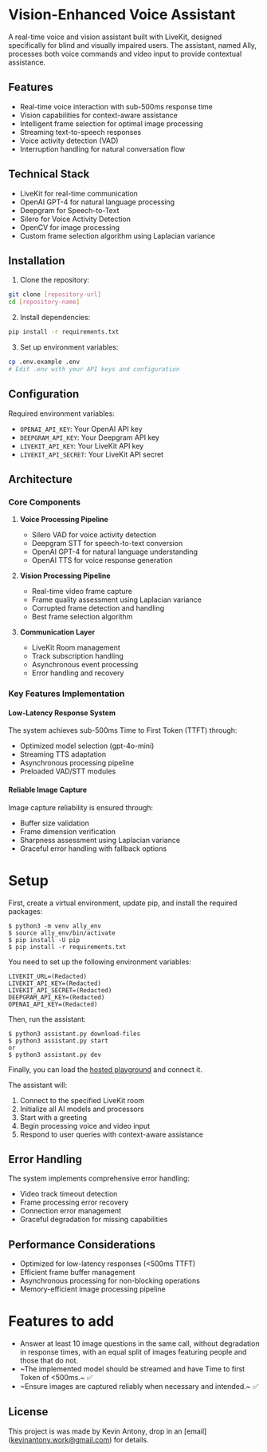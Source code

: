 # Vision-Enhanced Voice Assistant

A real-time voice and vision assistant built with LiveKit, designed specifically for blind and visually impaired users. The assistant, named Ally, processes both voice commands and video input to provide contextual assistance.

## Features

- Real-time voice interaction with sub-500ms response time
- Vision capabilities for context-aware assistance
- Intelligent frame selection for optimal image processing
- Streaming text-to-speech responses
- Voice activity detection (VAD)
- Interruption handling for natural conversation flow

## Technical Stack

- LiveKit for real-time communication
- OpenAI GPT-4 for natural language processing
- Deepgram for Speech-to-Text
- Silero for Voice Activity Detection
- OpenCV for image processing
- Custom frame selection algorithm using Laplacian variance

## Installation

1. Clone the repository:
```bash
git clone [repository-url]
cd [repository-name]
```

2. Install dependencies:
```bash
pip install -r requirements.txt
```

3. Set up environment variables:
```bash
cp .env.example .env
# Edit .env with your API keys and configuration
```

## Configuration

Required environment variables:
- `OPENAI_API_KEY`: Your OpenAI API key
- `DEEPGRAM_API_KEY`: Your Deepgram API key
- `LIVEKIT_API_KEY`: Your LiveKit API key
- `LIVEKIT_API_SECRET`: Your LiveKit API secret

## Architecture

### Core Components

1. **Voice Processing Pipeline**
   - Silero VAD for voice activity detection
   - Deepgram STT for speech-to-text conversion
   - OpenAI GPT-4 for natural language understanding
   - OpenAI TTS for voice response generation

2. **Vision Processing Pipeline**
   - Real-time video frame capture
   - Frame quality assessment using Laplacian variance
   - Corrupted frame detection and handling
   - Best frame selection algorithm

3. **Communication Layer**
   - LiveKit Room management
   - Track subscription handling
   - Asynchronous event processing
   - Error handling and recovery

### Key Features Implementation

#### Low-Latency Response System
The system achieves sub-500ms Time to First Token (TTFT) through:
- Optimized model selection (gpt-4o-mini)
- Streaming TTS adaptation
- Asynchronous processing pipeline
- Preloaded VAD/STT modules

#### Reliable Image Capture
Image capture reliability is ensured through:
- Buffer size validation
- Frame dimension verification
- Sharpness assessment using Laplacian variance
- Graceful error handling with fallback options

# Setup

First, create a virtual environment, update pip, and install the required packages:

```
$ python3 -m venv ally_env
$ source ally_env/bin/activate
$ pip install -U pip
$ pip install -r requirements.txt
```

You need to set up the following environment variables:


```
LIVEKIT_URL=(Redacted)
LIVEKIT_API_KEY=(Redacted)
LIVEKIT_API_SECRET=(Redacted)
DEEPGRAM_API_KEY=(Redacted)
OPENAI_API_KEY=(Redacted)
```

Then, run the assistant:

```
$ python3 assistant.py download-files
$ python3 assistant.py start
or
$ python3 assistant.py dev
```

Finally, you can load the [hosted playground](https://agents-playground.livekit.io/) and connect it.

The assistant will:
1. Connect to the specified LiveKit room
2. Initialize all AI models and processors
3. Start with a greeting
4. Begin processing voice and video input
5. Respond to user queries with context-aware assistance

## Error Handling

The system implements comprehensive error handling:
- Video track timeout detection
- Frame processing error recovery
- Connection error management
- Graceful degradation for missing capabilities

## Performance Considerations

- Optimized for low-latency responses (<500ms TTFT)
- Efficient frame buffer management
- Asynchronous processing for non-blocking operations
- Memory-efficient image processing pipeline

# Features to add 

- Answer at least 10 image questions in the same call, without degradation in response times, with an equal split of images featuring people and those that do not.
- ~The implemented model should be streamed and have Time to first Token of <500ms.~ ✅
- ~Ensure images are captured reliably when necessary and intended.~ ✅


## License

This project is was made by Kevin Antony, drop in an [email] (kevinantony.work@gmail.com) for details.


